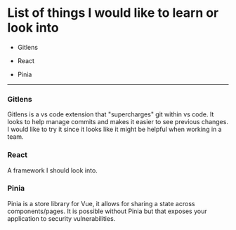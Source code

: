 # List of things I would like to learn or look into

* Gitlens

* React

* Pinia
----

### Gitlens
Gitlens is a vs code extension that "supercharges" git within vs code. It looks to help manage commits and makes it easier to see previous changes. I would like to try it since it looks like it might be helpful when working in a team.

### React
A framework I should look into.

### Pinia
Pinia is a store library for Vue, it allows for sharing a state across components/pages. It is possible without Pinia but that exposes your application to security vulnerabilities.